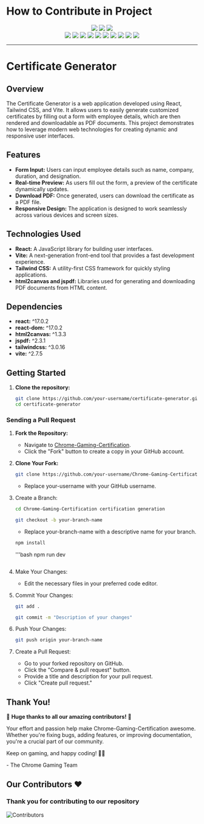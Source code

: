 # How to Contribute in Project
<div align="center">
<img src="https://forthebadge.com/images/badges/built-with-love.svg" />
<img src="https://forthebadge.com/images/badges/uses-brains.svg" />
<img src="https://forthebadge.com/images/badges/powered-by-responsibility.svg" />
  <br>
<img src="https://img.shields.io/github/repo-size/GameSphere-MultiPlayer/Chrome-Gaming-Certification?style=for-the-badge" />
   <img src="https://img.shields.io/github/issues-pr/GameSphere-MultiPlayer/Chrome-Gaming-Certification?style=for-the-badge" />

  <img src="https://img.shields.io/github/issues/GameSphere-MultiPlayer/Chrome-Gaming-Certification?style=for-the-badge" />
  <img src="https://img.shields.io/github/issues-closed-raw/GameSphere-MultiPlayer/Chrome-Gaming-Certification?style=for-the-badge" />
   <img src="https://img.shields.io/github/issues-pr-closed-raw/GameSphere-MultiPlayer/Chrome-Gaming-Certification?style=for-the-badge" />
  <img src="https://img.shields.io/github/license/GameSphere-MultiPlayer/Chrome-Gaming-Certification?style=for-the-badge" />
  <img src="https://img.shields.io/github/forks/GameSphere-MultiPlayer/Chrome-Gaming-Certification?style=for-the-badge" />
  <img src="https://img.shields.io/github/stars/GameSphere-MultiPlayer/Chrome-Gaming-Certification?style=for-the-badge" />
  <img src="https://img.shields.io/github/contributors/GameSphere-MultiPlayer/Chrome-Gaming-Certification?style=for-the-badge" />
  <img src="https://img.shields.io/github/last-commit/GameSphere-MultiPlayer/Chrome-Gaming-Certification?style=for-the-badge" />
  </div>

---

# Certificate Generator

## Overview

The Certificate Generator is a web application developed using React, Tailwind CSS, and Vite. It allows users to easily generate customized certificates by filling out a form with employee details, which are then rendered and downloadable as PDF documents. This project demonstrates how to leverage modern web technologies for creating dynamic and responsive user interfaces.

## Features

- **Form Input:** Users can input employee details such as name, company, duration, and designation.
- **Real-time Preview:** As users fill out the form, a preview of the certificate dynamically updates.
- **Download PDF:** Once generated, users can download the certificate as a PDF file.
- **Responsive Design:** The application is designed to work seamlessly across various devices and screen sizes.

## Technologies Used

- **React:** A JavaScript library for building user interfaces.
- **Vite:** A next-generation front-end tool that provides a fast development experience.
- **Tailwind CSS:** A utility-first CSS framework for quickly styling applications.
- **html2canvas and jspdf:** Libraries used for generating and downloading PDF documents from HTML content.

## Dependencies

- **react:** ^17.0.2
- **react-dom:** ^17.0.2
- **html2canvas:** ^1.3.3
- **jspdf:** ^2.3.1
- **tailwindcss:** ^3.0.16
- **vite:** ^2.7.5

## Getting Started

1. **Clone the repository:**
   ```bash
   git clone https://github.com/your-username/certificate-generator.git
   cd certificate-generator

### Sending a Pull Request

1. **Fork the Repository:**
   - Navigate to [Chrome-Gaming-Certification](https://github.com/ChromeGaming/Chrome-Gaming-Certification).
   - Click the "Fork" button to create a copy in your GitHub account.

2. **Clone Your Fork:**
   ```bash
   git clone https://github.com/your-username/Chrome-Gaming-Certification.git
    ```
    - Replace your-username with your GitHub username.

3. Create a Branch:
    ```bash
   cd Chrome-Gaming-Certification certification generation
    ```
     ```bash
   git checkout -b your-branch-name
    ```
     - Replace your-branch-name with a descriptive name for your branch.
  
      ```bash
      npm install
      ```
      '''bash
      npm run dev
      ```
  
5. Make Your Changes:
   - Edit the necessary files in your preferred code editor.
  
6. Commit Your Changes:
    ```bash
   git add .
    ```
     ```bash
   git commit -m "Description of your changes"
    ```
7. Push Your Changes:
   ```bash
   git push origin your-branch-name
    ```
8. Create a Pull Request:
      - Go to your forked repository on GitHub.
      - Click the "Compare & pull request" button.
      - Provide a title and description for your pull request.
      - Click "Create pull request."


## Thank You!

🎉 **Huge thanks to all our amazing contributors!** 🎉

Your effort and passion help make Chrome-Gaming-Certification awesome. Whether you're fixing bugs, adding features, or improving documentation, you're a crucial part of our community. 

Keep on gaming, and happy coding! 🚀👾

\- The Chrome Gaming Team
 
<h2 >Our Contributors ❤️</h2>
<div >
 <h3>Thank you for contributing to our repository</h3>

![Contributors](https://contrib.rocks/image?repo=ChromeGaming/Chrome-Gaming-Certification)

</div>


   
